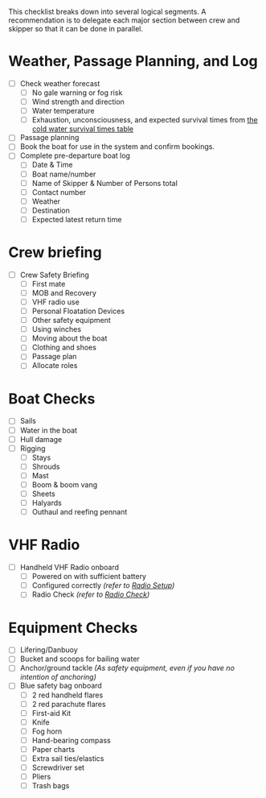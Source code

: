This checklist breaks down into several logical segments. A recommendation is
to delegate each major section between crew and skipper so that it can be done
in parallel.

# Weather, Passage Planning, and Log

* [ ] Check weather forecast
    * [ ] No gale warning or fog risk
    * [ ] Wind strength and direction
    * [ ] Water temperature
    * [ ] Exhaustion, unconsciousness, and expected survival times from [the
      cold water survival times table](kdy-safety.md#cold-water-survival-times)
* [ ] Passage planning
* [ ] Book the boat for use in the system and confirm bookings.
* [ ] Complete pre-departure boat log
    * [ ] Date & Time
    * [ ] Boat name/number
    * [ ] Name of Skipper & Number of Persons total
    * [ ] Contact number
    * [ ] Weather
    * [ ] Destination
    * [ ] Expected latest return time

# Crew briefing

* [ ] Crew Safety Briefing
    * [ ] First mate
    * [ ] MOB and Recovery
    * [ ] VHF radio use
    * [ ] Personal Floatation Devices
    * [ ] Other safety equipment
    * [ ] Using winches
    * [ ] Moving about the boat
    * [ ] Clothing and shoes
    * [ ] Passage plan
    * [ ] Allocate roles

# Boat Checks

* [ ] Sails
* [ ] Water in the boat
* [ ] Hull damage
* [ ] Rigging
    * [ ] Stays
    * [ ] Shrouds
    * [ ] Mast
    * [ ] Boom & boom vang
    * [ ] Sheets
    * [ ] Halyards
    * [ ] Outhaul and reefing pennant

# VHF Radio

* [ ] Handheld VHF Radio onboard
    * [ ] Powered on with sufficient battery
    * [ ] Configured correctly *(refer to [Radio Setup](vhf-radio.md#radio-setup))*
    * [ ] Radio Check *(refer to [Radio Check](vhf-radio.md#radio-check))*

# Equipment Checks

* [ ] Lifering/Danbuoy
* [ ] Bucket and scoops for bailing water
* [ ] Anchor/ground tackle *(As safety equipment, even if you have no intention
of anchoring)*
* [ ] Blue safety bag onboard
    * [ ] 2 red handheld flares
    * [ ] 2 red parachute flares
    * [ ] First-aid Kit
    * [ ] Knife
    * [ ] Fog horn
    * [ ] Hand-bearing compass
    * [ ] Paper charts
    * [ ] Extra sail ties/elastics
    * [ ] Screwdriver set
    * [ ] Pliers
    * [ ] Trash bags

